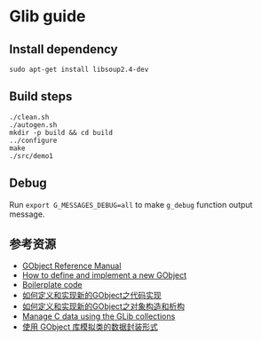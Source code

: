 # Glib guide

## Install dependency

    sudo apt-get install libsoup2.4-dev

## Build steps

    ./clean.sh
    ./autogen.sh
    mkdir -p build && cd build
    ../configure
    make
    ./src/demo1

## Debug

Run `export G_MESSAGES_DEBUG=all` to make `g_debug` function output message.


## 参考资源

* [GObject Reference Manual](https://developer.gnome.org/gobject/stable/index.html)
* [How to define and implement a new GObject](https://developer.gnome.org/gobject/stable/howto-gobject.html)
* [Boilerplate code](https://developer.gnome.org/gobject/stable/howto-gobject-code.html)
* [如何定义和实现新的GObject之代码实现](https://blog.csdn.net/lp525110627/article/details/71731595)
* [如何定义和实现新的GObject之对象构造和析构](https://blog.csdn.net/lp525110627/article/details/71743173)
* [Manage C data using the GLib collections](https://www.ibm.com/developerworks/linux/tutorials/l-glib/)
* [使用 GObject 库模拟类的数据封装形式](http://garfileo.is-programmer.com/2011/2/27/the-analog-of-classed-type-based-gobject.24798.html)
